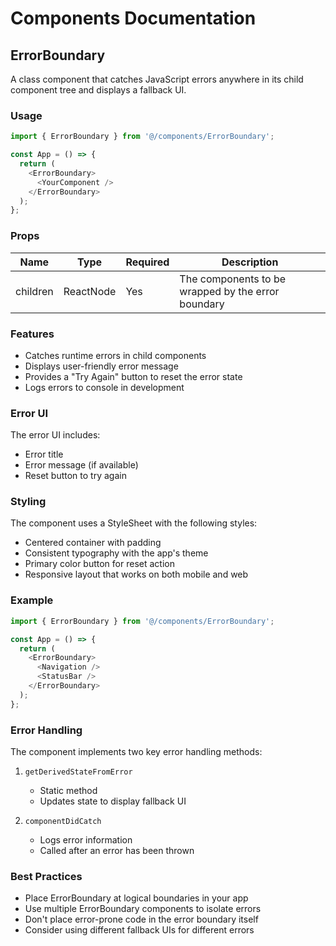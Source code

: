 # Components Documentation

## ErrorBoundary

A class component that catches JavaScript errors anywhere in its child component tree and displays a fallback UI.

### Usage

```typescript
import { ErrorBoundary } from '@/components/ErrorBoundary';

const App = () => {
  return (
    <ErrorBoundary>
      <YourComponent />
    </ErrorBoundary>
  );
};
```

### Props

| Name | Type | Required | Description |
|------|------|----------|-------------|
| children | ReactNode | Yes | The components to be wrapped by the error boundary |

### Features

- Catches runtime errors in child components
- Displays user-friendly error message
- Provides a "Try Again" button to reset the error state
- Logs errors to console in development

### Error UI

The error UI includes:
- Error title
- Error message (if available)
- Reset button to try again

### Styling

The component uses a StyleSheet with the following styles:
- Centered container with padding
- Consistent typography with the app's theme
- Primary color button for reset action
- Responsive layout that works on both mobile and web

### Example

```typescript
import { ErrorBoundary } from '@/components/ErrorBoundary';

const App = () => {
  return (
    <ErrorBoundary>
      <Navigation />
      <StatusBar />
    </ErrorBoundary>
  );
};
```

### Error Handling

The component implements two key error handling methods:

1. `getDerivedStateFromError`
   - Static method
   - Updates state to display fallback UI

2. `componentDidCatch`
   - Logs error information
   - Called after an error has been thrown

### Best Practices

- Place ErrorBoundary at logical boundaries in your app
- Use multiple ErrorBoundary components to isolate errors
- Don't place error-prone code in the error boundary itself
- Consider using different fallback UIs for different errors 